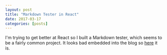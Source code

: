 ```yaml
---
layout: post
title: "Markdown Tester in React"
date: 2017-03-17
categories: [posts]
---
```

<!-- > Code [here]() -->

I'm trying to get better at React so I built a Markdown tester, which seems to be a fairly common project. It looks bad embedded into the blog so [here](../react-projects/markdown/index.html) it is.
